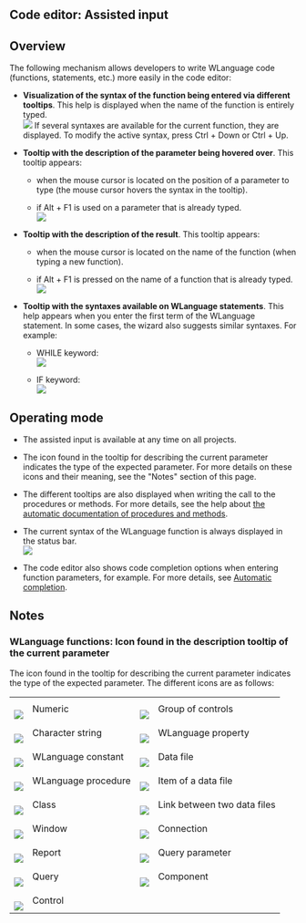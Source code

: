 


## Code editor: Assisted input 
			



<a name="NOTE1"></a>
<a name="NOTE1_1"></a>


## Overview
<a name="overview_ELTTEXTE000179"></a>
The following mechanism allows developers to write WLanguage code (functions, statements, etc.) more easily in the code editor:

- **Visualization of the syntax of the function being entered via different tooltips**. This help is displayed when the name of the function is entirely typed. <br>![](https://doc.pcsoft.fr/en-US/images/image.awp?langid=3&name=saisie_assist%201.gif)
If several syntaxes are available for the current function, they are displayed. 
	To modify the active syntax, press Ctrl + Down or Ctrl + Up.

- **Tooltip with the description of the parameter being hovered over**. This tooltip appears: 

	- when the mouse cursor is located on the position of a parameter to type (the mouse cursor hovers the syntax in the tooltip).

	- if Alt + F1 is used on a parameter that is already typed. <br>![](https://doc.pcsoft.fr/en-US/images/image.awp?langid=3&name=saisie_assist.gif&type=thumb)





- **Tooltip with the description of the result**. This tooltip appears: 

	- when the mouse cursor is located on the name of the function (when typing a new function). 

	- if Alt + F1 is pressed on the name of a function that is already typed. <br>![](https://doc.pcsoft.fr/en-US/images/image.awp?langid=3&name=saisie_assist_result.gif&type=thumb)





- **Tooltip with the syntaxes available on WLanguage statements**. This help appears when you enter the first term of the WLanguage statement. In some cases, the wizard also suggests similar syntaxes. For example: 

	- WHILE keyword: <br>![](https://doc.pcsoft.fr/en-US/images/image.awp?langid=3&name=Aide_a_la_saisie_2%20-%20HC%20N%B0001.gif)


	- IF keyword: <br>![](https://doc.pcsoft.fr/en-US/images/image.awp?langid=3&name=Aide_a_la_saisie_2%20-%20HC%20N%B0002.gif)




<a name="NOTE2"></a>
<a name="NOTE2_1"></a>


## Operating mode
<a name="operating_mode_ELTTEXTE000203"></a>


- The assisted input is available at any time on all projects. 

- The icon found in the tooltip for describing the current parameter indicates the type of the expected parameter. For more details on these icons and their meaning, see the "Notes" section of this page.

- The different tooltips are also displayed when writing the call to the procedures or methods. For more details, see the help about [the automatic documentation of procedures and methods](../Motscles/1513006.md).

- The current syntax of the WLanguage function is always displayed in the status bar.<br>![](https://doc.pcsoft.fr/en-US/images/image.awp?langid=3&name=SyntaxeFonction.gif&type=thumb)


- The code editor also shows code completion options when entering function parameters, for example. For more details, see [Automatic completion](../Editeurs/2013001.md). 




<a name="NOTE4"></a>
<a name="NOTE4_1"></a>


## Notes
<a name="notes_ELTTEXTE000227"></a>


### WLanguage functions: Icon found in the description tooltip of the current parameter
<a name="wlanguage_functions_icon_found_the_description_tooltip_the_current_parameter_ELTPARAGRAPHE000060"></a>

The icon found in the tooltip for describing the current parameter indicates the type of the expected parameter. The different icons are as follows:



|   |   |   |   |
| --- | --- | --- | --- |
| <br>![](https://doc.pcsoft.fr/en-US/images/image.awp?langid=3&name=IconeNumerique.gif)<br> | Numeric | <br>![](https://doc.pcsoft.fr/en-US/images/image.awp?langid=3&name=IconeGroupe.gif)<br> | Group of controls |
| <br>![](https://doc.pcsoft.fr/en-US/images/image.awp?langid=3&name=IconeChaine.gif)<br> | Character string | <br>![](https://doc.pcsoft.fr/en-US/images/image.awp?langid=3&name=IconePropriete.gif)<br> | WLanguage property |
| <br>![](https://doc.pcsoft.fr/en-US/images/image.awp?langid=3&name=IconeConstante.gif)<br> | WLanguage constant | <br>![](https://doc.pcsoft.fr/en-US/images/image.awp?langid=3&name=IconeFichier.gif)<br> | Data file |
| <br>![](https://doc.pcsoft.fr/en-US/images/image.awp?langid=3&name=IconeProcedure.gif)<br> | WLanguage procedure | <br>![](https://doc.pcsoft.fr/en-US/images/image.awp?langid=3&name=IconeRubrique.gif)<br> | Item of a data file |
| <br>![](https://doc.pcsoft.fr/en-US/images/image.awp?langid=3&name=IconeClasse.gif)<br> | Class | <br>![](https://doc.pcsoft.fr/en-US/images/image.awp?langid=3&name=IconeLiaison.gif)<br> | Link between two data files |
| <br>![](https://doc.pcsoft.fr/en-US/images/image.awp?langid=3&name=IconeFenetre.gif)<br> | Window | <br>![](https://doc.pcsoft.fr/en-US/images/image.awp?langid=3&name=IconeConnexion.gif)<br> | Connection |
| <br>![](https://doc.pcsoft.fr/en-US/images/image.awp?langid=3&name=IconeEtat.gif)<br> | Report | <br>![](https://doc.pcsoft.fr/en-US/images/image.awp?langid=3&name=IconeParametre.gif)<br> | Query parameter |
| <br>![](https://doc.pcsoft.fr/en-US/images/image.awp?langid=3&name=IconeRequete.gif)<br> | Query | <br>![](https://doc.pcsoft.fr/en-US/images/image.awp?langid=3&name=IconeComposant.gif)<br> | Component |
| <br>![](https://doc.pcsoft.fr/en-US/images/image.awp?langid=3&name=IconeChamp.gif)<br> | Control |   |   |




